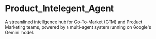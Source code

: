 # Product_Intelegent_Agent
A streamlined intelligence hub for Go-To-Market (GTM) and Product Marketing teams, powered by a multi-agent system running on Google's Gemini model.
